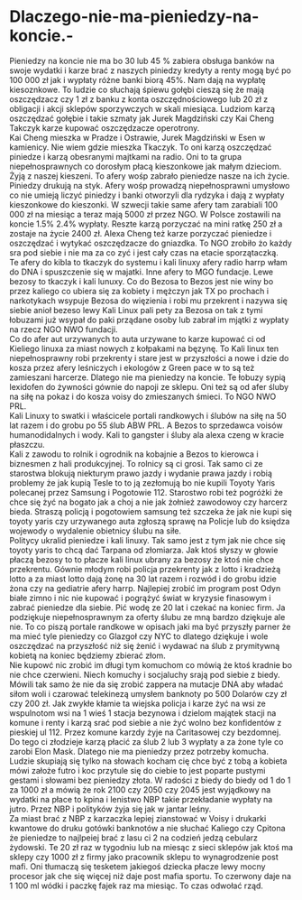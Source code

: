 # Dlaczego-nie-ma-pieniedzy-na-koncie.-
Pieniedzy na koncie nie ma bo 30 lub 45 % zabiera obsługa banków na swoje wydatki i karze brać z naszych piniedzy kredyty a renty mogą być po 100 000 zł jak i wypłaty różne banki biorą 45%. Nam dają na wypłatę kiesoznkowe. 
To ludzie co słuchają śpiewu gołębi cieszą się że mają oszczędzacz czy 1 zł z banku z konta oszczędnościowego lub 20 zł z obligacji i akcji sklepów sporzywczych w skali miesiąca. 
Ludziom karzą oszczędzać gołębie i takie szmaty jak Jurek Magdziński czy Kai Cheng Takczyk karze kupować oszczędzacze operotrony.  
Kai Cheng mieszka w Pradze i Ostrawie, Jurek Magdziński w Esen w kamienicy. Nie wiem gdzie mieszka Tkaczyk. To oni karzą oszczędzać piniedze i karzą obesranymi majtkami na radio. 
Oni to ta grupa niepełnosprawnych co dorosłym płacą kieszonkowe jak małym dzieciom. 
Żyją z naszej kieszeni. 
To afery wośp zabrało pieniedze nasze na ich życie. 
Piniedzy drukują na styk. 
Afery wośp prowadzą niepełnosprawni umysłowo co nie umieją liczyć piniedzy i banki otworzyli dla rydzyka i dają z wypłaty kieszonkowe do kieszonki. 
W szwecji takie same afery tam zarabiali 100 000 zł na miesiąc a teraz mają 5000 zł przez NGO. W Polsce zostawili na koncie 1.5% 2.4% wypłaty. Reszte karzą porzyczać na mini ratkę 250 zł a zostaje na życie 2400 zł. 
Alexa Cheng też karze porzyczać pieniedze i oszczędzać i wytykać oszczędzacze do gniazdka.  To NGO zrobiło żo każdy sra pod siebie i nie ma za co zyć i jest cały czas na etacie sporzątaczką.  
Te afery do kibla to tkaczyk do systemu i kali linuxy afery radio harrp włam do DNA i spuszczenie się w majatki. Inne afery to MGO fundacje. 
Lewe bezosy to tkaczyk i kali lunuxy. 
Co do Bezosa to Bezos jest nie winy bo przez kaliego co ubiera się za kobiety i mężczyn jak TX po prochach i narkotykach wsypuje Bezosa do więzienia i robi mu przekrent i nazywa się siebie anioł bezeso lewy Kali Linux pali pety za Bezosa on tak z tymi łobuzami już wsypał do paki prządane osoby lub zabrał im mjątki z wypłaty na rzecz NGO NWO fundacji.  
Co do afer aut urzywanych to auta urzywane to karze kupować ci od Kieliego linuxa za miast nowych z kołpakami na bęzynę.  To Kali linux ten niepełnosprawny robi przekrenty i stare jest w przyszłości a nowe i dzie do kosza przez afery leśniczych i ekologów z Green pace w to są też zamieszani harcerze.  Dlatego nie ma pieniedzy na koncie. 
Te łobuzy sypią lexidofen do żywności gównie do napoji ze sklepu. 
Oni też są od afer śluby na siłę na pokaz i do kosza voisy do zmieszanych śmieci. To NGO NWO PRL.   
Kali Linuxy to swatki i właścicele portali randkowych i ślubów na siłę na 50 lat razem i do grobu po 55 ślub ABW PRL. A Bezos to sprzedawca voisów humanodidalnych i wody. Kali to gangster i śluby ala alexa czeng w kracie płaszczu.  
Kali z zawodu to rolnik i ogrodnik na kobajnie a Bezos to kierowca i biznesmen z hali produkcyjnej. To rolnicy są ci grosi. 
Tak samo ci ze starostwa blokują niekturym prawo jazdy i wydanie prawa jazdy i robią problemy że jak kupią Tesle to to ją zezłomują bo nie kupili Toyoty Yaris polecanej przez Samsung i Pogotowie 112. 
Starostwo robi też pogróżki że chce się żyć na bogato jak a choj a nie jak żołnież zawodowoy czy harcerz bieda. Straszą policją i pogotowiem samsung też szczeka że jak nie kupi się toyoty yaris czy urzywanego auta zgłoszą sprawę na Policje lub do księdza wojewody o wydalenie obietnicy ślubu na siłe.  
Politycy ukralid pieniedze i kali linuxy. 
Tak samo jest z tym jak nie chce się toyoty yaris to chcą dać Tarpana od złomiarza. Jak ktoś słyszy w głowie płaczą bezosy to to płacze kali linux ubrany za bezosy że  ktoś nie chce przekrentu. Gównie młodym robi policja przekrenty jak z lotto i kradzieżą lotto a za miast lotto dają żonę na 30 lat razem i rozwód i do grobu idzie żona czy na gediatrie afery harrp. 
Najlepiej zrobić im program post Odyn białe zimno i nic nie kupować i pogrążyć świat w kryzysie finasowym i zabrać pieniedze dla siebie. Pić wodę ze 20 lat i czekać na koniec firm. 
Ja podziękuje niepełnosprawnym za oferty ślubu ze mną bardzo dziękuje ale nie. 
To co piszą portale randkowe w opisach jaki ma być przyszły parner że ma mieć tyle pieniedzy co Glazgoł czy NYC to dlatego dziękuje i wole oszczędzać na przyszłość niż się żenić i wydawać na ślub z prymitywną kobietą na koniec będziemy zbierać złom.  
Nie kupowć nic zrobić im długi tym komuchom co mówią że ktoś kradnie bo nie chce czerwieni. Niech komuchy i socjaluchy srają pod siebie z biedy. 
Mówili tak samo że nie da się zrobić zappera na mutacje DNA aby władać siłom woli i czarować telekinezą umysłem banknoty po 500 Dolarów czy zł czy 200 zł. Jak zwykłe kłamie ta wiejska policja i karze żyć na wsi ze wspulnotom wsi na 1 wieś 1 stacja bezynowa i dzielom majątek stacji na komune i renty i karzą srać pod siebie a nie żyć wolno bez konfidentów z pieskiej ul 112.  Przez komune karzdy żyje na Caritasowej czy bezdomnej. 
Do tego ci złodzieje karzą płacić za ślub 2 lub 3 wypłaty a za żone tyle co zarobi Elon Mask. Dlatego nie ma pieniedzy przez potrzeby komucha. 
Ludzie skupiają się tylko na słowach kocham cię chce być z tobą a kobieta mówi założe futro i koc przytule się do ciebie to jest poparte pustymi gestami i słowami bez pieniedzy złota. W radości z biedy do biedy od 1 do 1 za 1000 zł a mówią że rok 2100 czy 2050 czy 2045 jest wyjądkowy na wydatki na płace to kpina i lenistwo NBP takie przekładanie wypłaty na jutro. Przez NBP i polityków żyja się jak w jantar leśny.  
Za miast brać z NBP z karzaczka lepiej zianstować w Voisy i drukarki kwantowe do druku gotówki banknotów a nie słuchać Kaliego czy Cpitona że pieniedze to najlpeiej brać z lasu ci 2 na codzień jedzą cebularz żydowski. 
Te 20 zł raz w tygodniu lub na miesąc z sieci sklepów jak ktoś ma sklepy czy 1000 zł z firmy jako pracownik sklepu to wynagrodzenie post mafi. Oni tłumaczą się tesketem jakiegoś dziecka płacze lewy mocny procesor jak che się więcej niż daje post mafia sportu. 
To czerwony daje na 1 100 ml wódki i paczkę fajek raz ma miesiąc. To czas odwołać rząd. 
